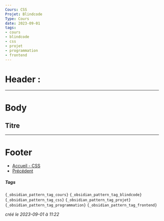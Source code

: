 ```yaml
---
Cours: CSS
Projet: Blindcode
Type: Cours
date: 2023-09-01
tags:
- cours
- blindcode
- css
- projet
- programmation
- frontend
---
```

   
# Header :   
   
   
-------------------------------------------------------------------------------   
# Body   
   
## Titre   
   
   
---------------------------------------------------------------------------   
# Footer   
   
   
- [Accueil - CSS](../../../Tutoriels/CSS/Accueil%20-%20CSS.md)   
- [Précédent](../../../Tutoriels/CSS/5%20-%20Projets%20et%20%C3%89valuation/CSS%20-%20Pr%C3%A9sentation%20des%20projets%20aux%20autres%20%C3%A9tudiants.md)   
##### Tags   
`{_obsidian_pattern_tag_cours}` `{_obsidian_pattern_tag_blindcode}` `{_obsidian_pattern_tag_css}` `{_obsidian_pattern_tag_projet}` `{_obsidian_pattern_tag_programmation}` `{_obsidian_pattern_tag_frontend}`   
   
*créé le 2023-09-01 à 11:22*
